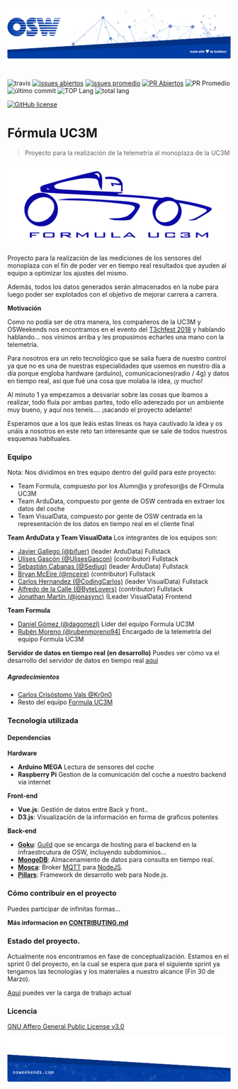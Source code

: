 ![header](.osweekends/img/OSW-project-GitHub-template-header.jpg)

![travis](https://img.shields.io/travis/Formula-UC3M/telemetria-frontend.svg)
[![issues abiertos](https://img.shields.io/github/issues/Formula-UC3M/telemetria-documentacion.svg)](https://github.com/Formula-UC3M/telemetria-documentacion/issues)
[![issues promedio](https://img.shields.io/issuestats/i/github/Formula-UC3M/telemetria-documentacion.svg)](https://github.com/Formula-UC3M/telemetria-documentacion/issues?q=is%3Aissue+is%3Aclosed)
[![PR Abiertos](https://img.shields.io/github/issues-pr/Formula-UC3M/telemetria-frontend.svg)](https://github.com/Formula-UC3M/telemetria-frontend/pulls)
![PR Promedio](https://img.shields.io/issuestats/p/github/Formula-UC3M/telemetria-frontend.svg)
![último commit](https://img.shields.io/github/last-commit/Formula-UC3M/telemetria-frontend.svg)
![TOP Lang](https://img.shields.io/github/languages/top/Formula-UC3M/telemetria-frontend.svg)
![total lang](https://img.shields.io/github/languages/count/Formula-UC3M/telemetria-frontend.svg)

[![GitHub license](https://img.shields.io/github/license/Formula-UC3M/telemetria-frontend.svg?style=for-the-badge)](https://github.com/Formula-UC3M/telemetria-frontend/blob/master/LICENSE)

# Fórmula UC3M

> Proyecto para la realización de la telemetría al monoplaza de la UC3M

![Logo de {{proyecto}}](.osweekends/img/fuc3m-logo.png)

Proyecto para la realización de las mediciones de los sensores del monoplaza con el fín de poder ver en tiempo real resultados que ayuden al equipo a optimizar los ajustes del mismo.

Además, todos los datos generados serán almacenados en la nube para luego poder ser explotados con el objetivo de mejorar carrera a carrera.

**Motivación**

Como no podía ser de otra manera, los compañeros de la UC3M y OSWeekends nos encontramos en el evento del [T3chfest 2018](https://t3chfest.uc3m.es/2018/) y hablando hablando... nos vinimos arriba y les propusimos echarles una mano con la telemetría.

Para nosotros era un reto tecnológico que se salia fuera de nuestro control ya que no es una de nuestras especialidades que usemos en nuestro día a día porque engloba hardware (arduino), comunicaciones(radio / 4g) y datos en tiempo real, así que fué una cosa que molaba la idea, ¡y mucho!

Al minuto 1 ya empezamos a desvariar sobre las cosas que ibamos a realizar, todo fluía por ambas partes, todo ello aderezado por un ambiente muy bueno, y aquí nos teneis.... ¡sacando el proyecto adelante!

Esperamos que a los que leáis estas líneas os haya cautivado la idea y os unáis a nosotros en este reto tan interesante que se sale de todos nuestros esquemas habituales.

### Equipo

Nota: Nos dividimos en tres equipo dentro del guild para este proyecto:
- Team Formula, compuesto por los Alumn@s y profesor@s de FOrmula UC3M
- Team ArduData, compuesto por gente de OSW centrada en extraer los datos del coche
- Team VisualData, compuesto por gente de OSW centrada en la representación de los datos en tiempo real en el cliente final

**Team ArduData y Team VisualData**
Los integrantes de los equipos son:
 - [Javier Gallego (@bifuer)](https://github.com/bifuer) (leader ArduData) Fullstack
 - [Ulises Gascón (@UlisesGascon)](https://github.com/UlisesGascon) (contributor) Fullstack
 - [Sebastián Cabanas (@Sediug)](https://github.com/Sediug) (leader ArduData) Fullstack
 - [Bryan McEire (@mceire)](https://github.com/mceire) (contributor) Fullstack
 - [Carlos Hernandez (@CodingCarlos)](https://github.com/CodingCarlos) (leader VisualData) Fullstack
 - [Alfredo de la Calle (@ByteLovers)](https://github.com/bytelovers) (contributor) Fullstack
 - [Jonathan Martín (@jonasync)](https://github.com/jonasync) (Leader VisualData) Frontend

**Team Formula**
 - [Daniel Gómez (@dagomezl)](https://github.com/dagomezl) Líder del equipo Formula UC3M
 - [Rubén Moreno (@rubenmoreno94)](https://github.com/rubenmoreno94) Encargado de la telemetría del equipo Formula UC3M

**Servidor de datos en tiempo real (en desarrollo)**
Puedes ver cómo va el desarrollo del servidor de datos en tiempo real [aquí](/server#readme)

##### Agradecimientos
- [Carlos Crisóstomo Vals @Kr0n0](https://github.com/Kr0n0) 
- Resto del equipo [Formula UC3M](http://formulauc3m.com)

### Tecnología utilizada

#### Dependencias

**Hardware**
- **Arduino MEGA** Lectura de sensores del coche
- **Raspberry Pi** Gestion de la comunicación del coche a nuestro backend via internet

**Front-end**
- **Vue.js**: Gestión de datos entre Back y front..
- **D3.js**: Visualización de la información en forma de graficos potentes

**Back-end**
- [**Goku**](http://guilds.osweekends.com/): [Guild](https://github.com/OSWeekends/Guilds) que se encarga de hosting para el backend en la infraestrcutura de OSW, incluyendo subdominios...
- [**MongoDB**](https://www.mongodb.com/es): Almacenamiento de datos para consulta en tiempo real.
- [**Mosca**](https://github.com/mcollina/mosca/wiki): Broker [MQTT](https://geekytheory.com/que-es-mqtt) para [NodeJS](https://nodejs.org/en/).
- [**Pillars**](http://pillarsjs.com/): Framework de desarrollo web para Node.js.

### Cómo contribuir en el proyecto
Puedes participar de infinitas formas...

**Más informacion en [CONTRIBUTING.md](CONTRIBUTING.md)**

### Estado del proyecto.

Actualmente nos encontramos en fase de conceptualización. Estamos en el sprint 0 del proyecto, en la cual se espera que para el siguiente sprint ya tengamos las tecnologías y los materiales a nuestro alcance (Fin 30 de Marzo).

[Aquí](https://github.com/OSWeekends/formula-uc3m/milestone/1) puedes ver la carga de trabajo actual


### Licencia

[GNU Affero General Public License v3.0](https://github.com/OSWeekends/formula-uc3m/blob/master/LICENSE)


![footer](.osweekends/img/OSW-project-GitHub-template-footer.jpg)
